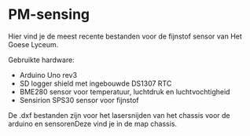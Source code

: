 # PM-sensing
Hier vind je de meest recente bestanden voor de fijnstof sensor van Het Goese Lyceum.

Gebruikte hardware:
- Arduino Uno rev3
- SD logger shield met ingebouwde DS1307 RTC
- BME280 sensor voor temperatuur, luchtdruk en luchtvochtigheid
- Sensirion SPS30 sensor voor fijnstof

De .dxf bestanden zijn voor het lasersnijden van het chassis voor de arduino en sensorenDeze vind je in de map chassis.

